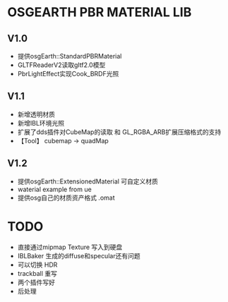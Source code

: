 # OSGEARTH PBR MATERIAL LIB

## V1.0
- 提供osgEarth::StandardPBRMaterial
- GLTFReaderV2读取gltf2.0模型
- PbrLightEffect实现Cook_BRDF光照

 ## V1.1
- 新增透明材质
- 新增IBL环境光照
- 扩展了dds插件对CubeMap的读取 和 GL_RGBA_ARB扩展压缩格式的支持
- 【Tool】 cubemap -> quadMap

 ## V1.2
- 提供osgEarth::ExtensionedMaterial 可自定义材质
- waterial example from ue
- 提供osg自己的材质资产格式 .omat



# TODO
- 直接通过mipmap Texture 写入到硬盘
- IBLBaker 生成的diffuse和specular还有问题
- 可以切换 HDR
- trackball 重写
- 两个插件写好
- 后处理